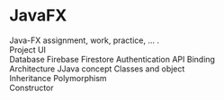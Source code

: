 # JavaFX

Java-FX assignment, work, practice, ... .     
Project
UI    
Database
Firebase
Firestore
Authentication
API     Binding  
Architecture
JJava concept
Classes and object  
Inheritance
Polymorphism  
Constructor

 
